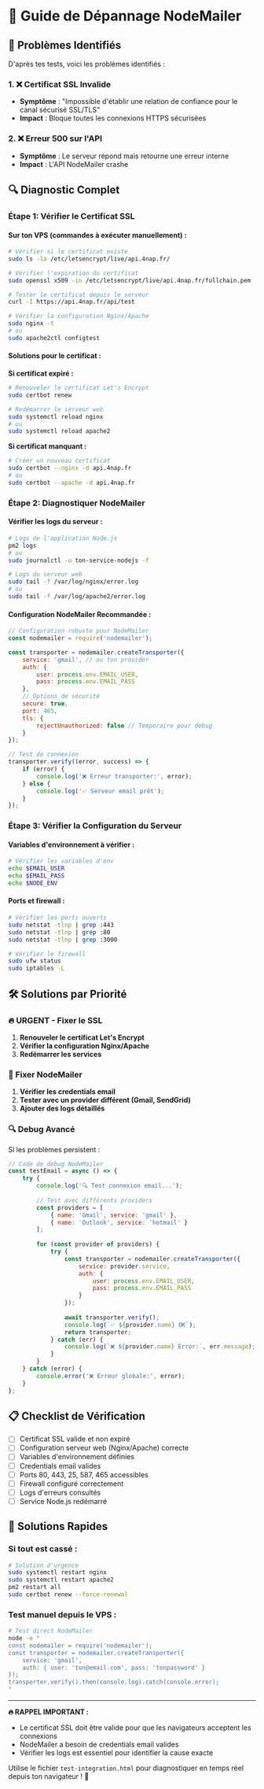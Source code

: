 # 🔧 Guide de Dépannage NodeMailer

## 🚨 Problèmes Identifiés

D'après tes tests, voici les problèmes identifiés :

### 1. ❌ Certificat SSL Invalide
- **Symptôme** : "Impossible d'établir une relation de confiance pour le canal sécurisé SSL/TLS"
- **Impact** : Bloque toutes les connexions HTTPS sécurisées

### 2. ❌ Erreur 500 sur l'API
- **Symptôme** : Le serveur répond mais retourne une erreur interne
- **Impact** : L'API NodeMailer crashe

## 🔍 Diagnostic Complet

### Étape 1: Vérifier le Certificat SSL

#### Sur ton VPS (commandes à exécuter manuellement) :

```bash
# Vérifier si le certificat existe
sudo ls -la /etc/letsencrypt/live/api.4nap.fr/

# Vérifier l'expiration du certificat
sudo openssl x509 -in /etc/letsencrypt/live/api.4nap.fr/fullchain.pem -text -noout | grep -A 2 "Not Before\|Not After"

# Tester le certificat depuis le serveur
curl -I https://api.4nap.fr/api/test

# Vérifier la configuration Nginx/Apache
sudo nginx -t
# ou
sudo apache2ctl configtest
```

#### Solutions pour le certificat :

**Si certificat expiré :**
```bash
# Renouveler le certificat Let's Encrypt
sudo certbot renew

# Redémarrer le serveur web
sudo systemctl reload nginx
# ou
sudo systemctl reload apache2
```

**Si certificat manquant :**
```bash
# Créer un nouveau certificat
sudo certbot --nginx -d api.4nap.fr
# ou
sudo certbot --apache -d api.4nap.fr
```

### Étape 2: Diagnostiquer NodeMailer

#### Vérifier les logs du serveur :

```bash
# Logs de l'application Node.js
pm2 logs
# ou
sudo journalctl -u ton-service-nodejs -f

# Logs du serveur web
sudo tail -f /var/log/nginx/error.log
# ou
sudo tail -f /var/log/apache2/error.log
```

#### Configuration NodeMailer Recommandée :

```javascript
// Configuration robuste pour NodeMailer
const nodemailer = require('nodemailer');

const transporter = nodemailer.createTransporter({
    service: 'gmail', // ou ton provider
    auth: {
        user: process.env.EMAIL_USER,
        pass: process.env.EMAIL_PASS
    },
    // Options de sécurité
    secure: true,
    port: 465,
    tls: {
        rejectUnauthorized: false // Temporaire pour debug
    }
});

// Test de connexion
transporter.verify((error, success) => {
    if (error) {
        console.log('❌ Erreur transporter:', error);
    } else {
        console.log('✅ Serveur email prêt');
    }
});
```

### Étape 3: Vérifier la Configuration du Serveur

#### Variables d'environnement à vérifier :

```bash
# Vérifier les variables d'env
echo $EMAIL_USER
echo $EMAIL_PASS
echo $NODE_ENV
```

#### Ports et firewall :

```bash
# Vérifier les ports ouverts
sudo netstat -tlnp | grep :443
sudo netstat -tlnp | grep :80
sudo netstat -tlnp | grep :3000

# Vérifier le firewall
sudo ufw status
sudo iptables -L
```

## 🛠 Solutions par Priorité

### 🔥 URGENT - Fixer le SSL

1. **Renouveler le certificat Let's Encrypt**
2. **Vérifier la configuration Nginx/Apache**
3. **Redémarrer les services**

### 📧 Fixer NodeMailer

1. **Vérifier les credentials email**
2. **Tester avec un provider différent (Gmail, SendGrid)**
3. **Ajouter des logs détaillés**

### 🔍 Debug Avancé

Si les problèmes persistent :

```javascript
// Code de debug NodeMailer
const testEmail = async () => {
    try {
        console.log('🔍 Test connexion email...');
        
        // Test avec différents providers
        const providers = [
            { name: 'Gmail', service: 'gmail' },
            { name: 'Outlook', service: 'hotmail' }
        ];
        
        for (const provider of providers) {
            try {
                const transporter = nodemailer.createTransporter({
                    service: provider.service,
                    auth: {
                        user: process.env.EMAIL_USER,
                        pass: process.env.EMAIL_PASS
                    }
                });
                
                await transporter.verify();
                console.log(`✅ ${provider.name} OK`);
                return transporter;
            } catch (err) {
                console.log(`❌ ${provider.name} Error:`, err.message);
            }
        }
    } catch (error) {
        console.error('❌ Erreur globale:', error);
    }
};
```

## 📋 Checklist de Vérification

- [ ] Certificat SSL valide et non expiré
- [ ] Configuration serveur web (Nginx/Apache) correcte
- [ ] Variables d'environnement définies
- [ ] Credentials email valides
- [ ] Ports 80, 443, 25, 587, 465 accessibles
- [ ] Firewall configuré correctement
- [ ] Logs d'erreurs consultés
- [ ] Service Node.js redémarré

## 🚀 Solutions Rapides

### Si tout est cassé :

```bash
# Solution d'urgence
sudo systemctl restart nginx
sudo systemctl restart apache2
pm2 restart all
sudo certbot renew --force-renewal
```

### Test manuel depuis le VPS :

```bash
# Test direct NodeMailer
node -e "
const nodemailer = require('nodemailer');
const transporter = nodemailer.createTransporter({
    service: 'gmail',
    auth: { user: 'ton@email.com', pass: 'tonpassword' }
});
transporter.verify().then(console.log).catch(console.error);
"
```

---

**🔥 RAPPEL IMPORTANT :** 
- Le certificat SSL doit être valide pour que les navigateurs acceptent les connexions
- NodeMailer a besoin de credentials email valides
- Vérifier les logs est essentiel pour identifier la cause exacte

Utilise le fichier `test-integration.html` pour diagnostiquer en temps réel depuis ton navigateur ! 🚀 
